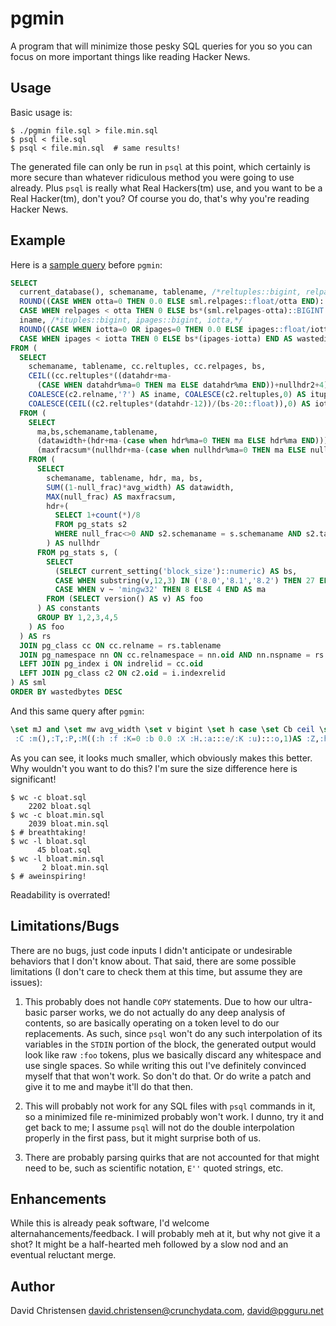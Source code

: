 # pgmin

A program that will minimize those pesky SQL queries for you so you can focus on more important things like reading Hacker News.

## Usage

Basic usage is:

```console
$ ./pgmin file.sql > file.min.sql
$ psql < file.sql
$ psql < file.min.sql  # same results!
```

The generated file can only be run in `psql` at this point, which certainly is more secure than whatever ridiculous method you were going to use already.  Plus `psql` is really what Real Hackers(tm) use, and you want to be a Real Hacker(tm), don't you?  Of course you do, that's why you're reading Hacker News.

## Example

Here is a [sample query](https://wiki.postgresql.org/wiki/Show_database_bloat) before `pgmin`:

```sql
SELECT
  current_database(), schemaname, tablename, /*reltuples::bigint, relpages::bigint, otta,*/
  ROUND((CASE WHEN otta=0 THEN 0.0 ELSE sml.relpages::float/otta END)::numeric,1) AS tbloat,
  CASE WHEN relpages < otta THEN 0 ELSE bs*(sml.relpages-otta)::BIGINT END AS wastedbytes,
  iname, /*ituples::bigint, ipages::bigint, iotta,*/
  ROUND((CASE WHEN iotta=0 OR ipages=0 THEN 0.0 ELSE ipages::float/iotta END)::numeric,1) AS ibloat,
  CASE WHEN ipages < iotta THEN 0 ELSE bs*(ipages-iotta) END AS wastedibytes
FROM (
  SELECT
    schemaname, tablename, cc.reltuples, cc.relpages, bs,
    CEIL((cc.reltuples*((datahdr+ma-
      (CASE WHEN datahdr%ma=0 THEN ma ELSE datahdr%ma END))+nullhdr2+4))/(bs-20::float)) AS otta,
    COALESCE(c2.relname,'?') AS iname, COALESCE(c2.reltuples,0) AS ituples, COALESCE(c2.relpages,0) AS ipages,
    COALESCE(CEIL((c2.reltuples*(datahdr-12))/(bs-20::float)),0) AS iotta -- very rough approximation, assumes all cols
  FROM (
    SELECT
      ma,bs,schemaname,tablename,
      (datawidth+(hdr+ma-(case when hdr%ma=0 THEN ma ELSE hdr%ma END)))::numeric AS datahdr,
      (maxfracsum*(nullhdr+ma-(case when nullhdr%ma=0 THEN ma ELSE nullhdr%ma END))) AS nullhdr2
    FROM (
      SELECT
        schemaname, tablename, hdr, ma, bs,
        SUM((1-null_frac)*avg_width) AS datawidth,
        MAX(null_frac) AS maxfracsum,
        hdr+(
          SELECT 1+count(*)/8
          FROM pg_stats s2
          WHERE null_frac<>0 AND s2.schemaname = s.schemaname AND s2.tablename = s.tablename
        ) AS nullhdr
      FROM pg_stats s, (
        SELECT
          (SELECT current_setting('block_size')::numeric) AS bs,
          CASE WHEN substring(v,12,3) IN ('8.0','8.1','8.2') THEN 27 ELSE 23 END AS hdr,
          CASE WHEN v ~ 'mingw32' THEN 8 ELSE 4 END AS ma
        FROM (SELECT version() AS v) AS foo
      ) AS constants
      GROUP BY 1,2,3,4,5
    ) AS foo
  ) AS rs
  JOIN pg_class cc ON cc.relname = rs.tablename
  JOIN pg_namespace nn ON cc.relnamespace = nn.oid AND nn.nspname = rs.schemaname AND nn.nspname <> 'information_schema'
  LEFT JOIN pg_index i ON indrelid = cc.oid
  LEFT JOIN pg_class c2 ON c2.oid = i.indexrelid
) AS sml
ORDER BY wastedbytes DESC

```

And this same query after `pgmin`:

```sql
\set mJ and \set mw avg_width \set v bigint \set h case \set Cb ceil \set Cc coalesce \set Ti constants \set mR count \set m current_database \set mY current_setting \set CW datahdr \set CO datawidth \set Ts desc \set X else \set u end \set e float \set Ty foo \set Cx from \set TN group \set Cf hdr \set E ibloat \set x iname \set TD indexrelid \set TH indrelid \set V iotta \set g ipages \set CQ ituples \set Tb join \set Tc left \set mk max \set Cu maxfracsum \set TL nspname \set mM null_frac \set CU nullhdr \set Ck nullhdr2 \set o numeric \set TM oid \set Tv order \set K otta \set Tq pg_class \set TR pg_index \set TZ pg_namespace \set mP pg_stats \set CX relname \set Td relnamespace \set a relpages \set CN reltuples \set M round \set T schemaname \set C select \set H sml \set mI substring \set md sum \set P tablename \set Z tbloat \set b then \set TB version \set Y wastedbytes \set Cn wastedibytes \set f when \set mQ where 
 :C :m(),:T,:P,:M((:h :f :K=0 :b 0.0 :X :H.:a:::e/:K :u):::o,1)AS :Z,:h :f :a<:K :b 0 :X bs*(:H.:a-:K):::v :u AS :Y,:x,:M((:h :f :V=0 OR :g=0 :b 0.0 :X :g:::e/:V :u):::o,1)AS :E,:h :f :g<:V :b 0 :X bs*(:g-:V):u AS :Cn :Cx(:C :T,:P,cc.:CN,cc.:a,bs,:Cb((cc.:CN*((:CW+ma-(:h :f :CW%ma=0 :b ma :X :CW%ma :u))+:Ck+4))/(bs-20:::e))AS :K,:Cc(c2.:CX,'?')AS :x,:Cc(c2.:CN,0)AS :CQ,:Cc(c2.:a,0)AS :g,:Cc(:Cb((c2.:CN*(:CW-12))/(bs-20:::e)),0)AS :V :Cx(:C ma,bs,:T,:P,(:CO+(:Cf+ma-(:h :f :Cf%ma=0 :b ma :X :Cf%ma :u))):::o AS :CW,(:Cu*(:CU+ma-(:h :f :CU%ma=0 :b ma :X :CU%ma :u)))AS :Ck :Cx(:C :T,:P,:Cf,ma,bs,:md((1-:mM)*:mw)AS :CO,:mk(:mM)AS :Cu,:Cf+(:C 1+:mR(*)/8 :Cx :mP s2 :mQ :mM<>0 :mJ s2.:T=s.:T :mJ s2.:P=s.:P)AS :CU :Cx :mP s,(:C(:C :mY('block_size'):::o)AS bs,:h :f :mI(v,12,3)IN('8.0','8.1','8.2'):b 27 :X 23 :u AS :Cf,:h :f v~'mingw32' :b 8 :X 4 :u AS ma :Cx(:C :TB()AS v)AS :Ty)AS :Ti :TN BY 1,2,3,4,5)AS :Ty)AS rs :Tb :Tq cc ON cc.:CX=rs.:P :Tb :TZ nn ON cc.:Td=nn.:TM :mJ nn.:TL=rs.:T :mJ nn.:TL<>'information_schema' :Tc :Tb :TR i ON :TH=cc.:TM :Tc :Tb :Tq c2 ON c2.:TM=i.:TD)AS :H :Tv BY :Y :Ts
```

As you can see, it looks much smaller, which obviously makes this better.  Why wouldn't you want to do this?  I'm sure the size difference here is significant!

```console
$ wc -c bloat.sql
    2202 bloat.sql
$ wc -c bloat.min.sql
    2039 bloat.min.sql
$ # breathtaking!
$ wc -l bloat.sql
      45 bloat.sql
$ wc -l bloat.min.sql
       2 bloat.min.sql
$ # aweinspiring!
```

Readability is overrated!

## Limitations/Bugs

There are no bugs, just code inputs I didn't anticipate or undesirable behaviors that I don't know about.  That said, there are some possible limitations (I don't care to check them at this time, but assume they are issues):

1. This probably does not handle `COPY` statements.  Due to how our ultra-basic parser works, we do not actually do any deep analysis of contents, so are basically operating on a token level to do our replacements.  As such, since `psql` won't do any such interpolation of its variables in the `STDIN` portion of the block, the generated output would look like raw `:foo` tokens, plus we basically discard any whitespace and use single spaces.  So while writing this out I've definitely convinced myself that that won't work.  So don't do that.  Or do write a patch and give it to me and maybe it'll do that then.

2. This will probably not work for any SQL files with `psql` commands in it, so a minimized file re-minimized probably won't work.  I dunno, try it and get back to me; I assume `psql` will not do the double interpolation properly in the first pass, but it might surprise both of us.

3. There are probably parsing quirks that are not accounted for that might need to be, such as scientific notation, `E''` quoted strings, etc.

## Enhancements

While this is already peak software, I'd welcome alternahancements/feedback.  I will probably meh at it, but why not give it a shot?  It might be a half-hearted meh followed by a slow nod and an eventual reluctant merge.

## Author

David Christensen <david.christensen@crunchydata.com>, <david@pgguru.net>
